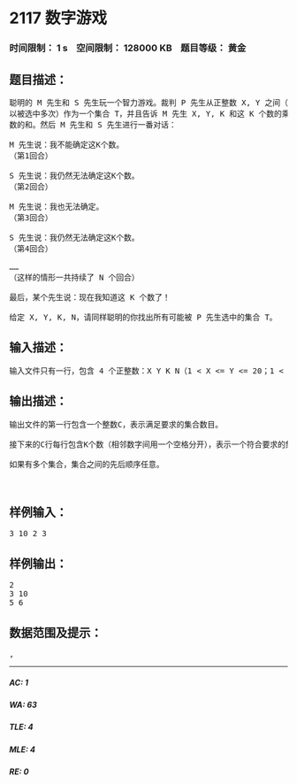 # 2117 数字游戏   
### 时间限制： 1 s&nbsp;&nbsp;&nbsp;&nbsp;空间限制： 128000 KB&nbsp;&nbsp;&nbsp;&nbsp;题目等级： 黄金  
## 题目描述：  

<pre>
聪明的 M 先生和 S 先生玩一个智力游戏。裁判 P 先生从正整数 X, Y 之间（包括 X, Y）选取了K个数（一个数可
以被选中多次）作为一个集合 T，并且告诉 M 先生 X, Y, K 和这 K 个数的乘积，告诉 S 先生 X, Y, K 和这 K 个
数的和。然后 M 先生和 S 先生进行一番对话：

M 先生说：我不能确定这K个数。
（第1回合）

S 先生说：我仍然无法确定这K个数。
（第2回合）

M 先生说：我也无法确定。
（第3回合）

S 先生说：我仍然无法确定这K个数。
（第4回合）

……
（这样的情形一共持续了 N 个回合）

最后，某个先生说：现在我知道这 K 个数了！

给定 X, Y, K, N，请同样聪明的你找出所有可能被 P 先生选中的集合 T。
</pre>
  
  
## 输入描述：  

<pre>
输入文件只有一行，包含 4 个正整数：X Y K N（1 < X <= Y <= 20；1 < K <= 5；0 <= N <= 1000），数字的意义如上所述。
</pre>
  
  
## 输出描述：  

<pre>
输出文件的第一行包含一个整数C，表示满足要求的集合数目。
接下来的C行每行包含K个数（相邻数字间用一个空格分开），表示一个符合要求的集合。这K个数必须从小到大排序。
如果有多个集合，集合之间的先后顺序任意。

</pre>
  
  
## 样例输入：  

<pre>
3 10 2 3
</pre>
  
  
## 样例输出：  

<pre>
2
3 10
5 6
</pre>
  
  
## 数据范围及提示：  

<pre>
,
</pre>
  
  
***  

##### AC: 1  
##### WA: 63  
##### TLE: 4  
##### MLE: 4  
##### RE: 0  
